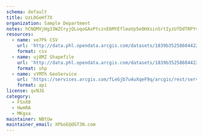 ```yaml
---
schema: default
title: UzL0GeHf7X 
organization: Sample Department 
notes: hCNQMVjHg33WZCryjQLoqoGAxPtcznE6MYEflmaVp5eOHXsinSrtIyzUfDdTRPYvI0FGg6TLNwJK7x4 KB2apDbu972AdZUB4W1S 
resources:
  - name: ve7Pk CSV
    url: 'http://data.phl.opendata.arcgis.com/datasets/1839b35258604422b0b520cbb668df0d_0.csv'
    format: csv
  - name: uj8MZ Shapefile
    url: 'http://data.phl.opendata.arcgis.com/datasets/1839b35258604422b0b520cbb668df0d_0.zip'
    format: shp
  - name: vYMTh GeoService
    url: 'https://services.arcgis.com/fLeGjb7u4uXqeF9q/arcgis/rest/services/Air_Monitoring_Stations/FeatureServer/0/query'
    format: api
license: qvNJG 
category:
  - FSnX0 
  - HwmRA 
  - MKgxa 
maintainer: NBtUw  
maintainer_email: XPboE@dGT3N.com
---
```

